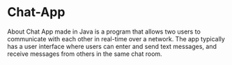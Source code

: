 # Chat-App
About Chat App made in Java is a program that allows two users to communicate with each other in real-time over a network. The app typically has a user interface where users can enter and send text messages, and receive messages from others in the same chat room.
